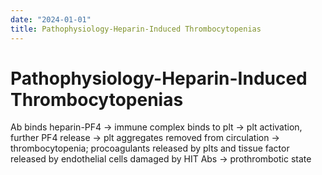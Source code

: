 ```yaml
---
date: "2024-01-01"
title: Pathophysiology-Heparin-Induced Thrombocytopenias
---
```


# Pathophysiology-Heparin-Induced Thrombocytopenias

 Ab binds heparin-PF4 → immune complex binds to plt → plt activation, further PF4 release → plt aggregates removed from circulation → thrombocytopenia; procoagulants released by plts and tissue factor released by endothelial cells damaged by HIT Abs → prothrombotic state
